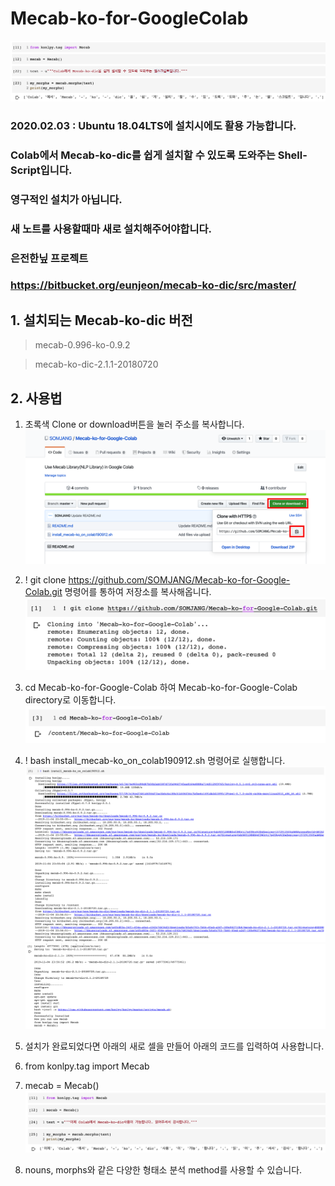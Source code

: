 # Mecab-ko-for-GoogleColab

![Colab에서 Mecab-ko-dic 설치를 쉽게 도와주는 Shell-Script입니다.](/images/intro.png "Optional title")

### 2020.02.03 : Ubuntu 18.04LTS에 설치시에도 활용 가능합니다.

### Colab에서 Mecab-ko-dic를 쉽게 설치할 수 있도록 도와주는 Shell-Script입니다.
### 영구적인 설치가 아닙니다.
### 새 노트를 사용할때마 새로 설치해주어야합니다.

### 은전한닢 프로젝트
### https://bitbucket.org/eunjeon/mecab-ko-dic/src/master/


## 1. 설치되는 Mecab-ko-dic 버전
> mecab-0.996-ko-0.9.2

> mecab-ko-dic-2.1.1-20180720

## 2. 사용법
1. 초록색 Clone or download버튼을 눌러 주소를 복사합니다.
![git clone](/images/copyurl.png "Optional title")


2. ! git clone https://github.com/SOMJANG/Mecab-ko-for-Google-Colab.git 명령어를 통하여 저장소를 복사해옵니다.
![git clone](/images/gitclone.png "Optional title")


3. cd Mecab-ko-for-Google-Colab 하여 Mecab-ko-for-Google-Colab  directory로 이동합니다.
![cd](/images/cd.png "Optional title")


4. ! bash install_mecab-ko_on_colab190912.sh 명령어로 실행합니다.
![install](/images/install_1.png "Optional title")
![install](/images/install_2.png "Optional title")


5. 설치가 완료되었다면 아래의 새로 셀을 만들어 아래의 코드를 입력하여 사용합니다.

6. from konlpy.tag import Mecab

7. mecab = Mecab()
![install](/images/last.png "Optional title")

8. nouns, morphs와 같은 다양한 형태소 분석 method를 사용할 수 있습니다.


